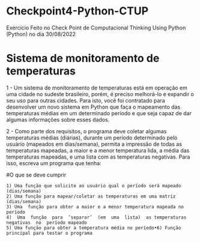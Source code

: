 # Checkpoint4-Python-CTUP
Exercício Feito no Check Point de Computacional Thinking Using Python (Python) no dia 30/08/2022

# Sistema de monitoramento de temperaturas 

1 - Um  sistema  de  monitoramento  de  temperaturas  está  em  operação  em  uma  cidade  no sudeste brasileiro, porém, é preciso
  melhorá-lo e expandir o seu uso para outras cidades. Para  isto,  você  foi  contratado  para  desenvolver  um  novo  sistema  em 
  Python  que  faça  o mapeamento  das  temperaturas  médias  em  um  determinado  período  e  que  seja  capaz  de dar algumas
  informações sobre esses dados. 
  
 2 - Como  parte  dos  requisitos,  o  programa  deve  coletar  algumas  temperaturas  médias (diárias),  durante  um  período 
   determinado  pelo  usuário  (mapeados  em  dias/semana), permita a impressão de todas as temperaturas mapeadas, a maior e a
   menor temperatura lida,  a  média  das  temperaturas  mapeadas,  e  uma  lista  com  as  temperaturas  negativas. Para isso,
   escreva um programa que tenha:
   
#O que se deve cumprir
   
    1) Uma função que solicite ao usuário qual o período será mapeado (dias/semana)
    2) Uma função para mapear/coletar as temperaturas em uma matriz (dias/semana)
    3) Uma  função para obter a maior e a menor temperatura mapeada no período
    4)  Uma  função  para  ‘separar’  (em  uma  lista)  as temperaturas  negativas  no  período mapeado
    5) Uma função para obter a temperatura média no período•6) Função principal para testar o programa
  
  
